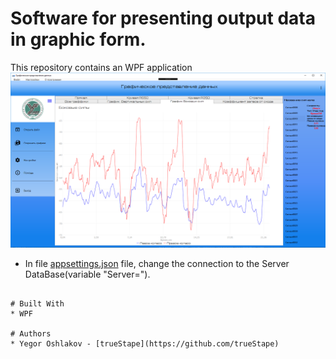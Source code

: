 # Software for presenting output data in graphic form.
This repository contains an WPF application
![alt text](https://github.com/trueStape/ChartsViews/blob/master/350_сигнал%2010_боков.png?raw=true)

* In file [appsettings.json](https://github.com/trueStape/testTask/blob/master/TestTaskForScience/appsettings.json) file, change the connection to the Server DataBase(variable "Server=").
```

# Built With
* WPF

# Authors
* Yegor Oshlakov - [trueStape](https://github.com/trueStape)

